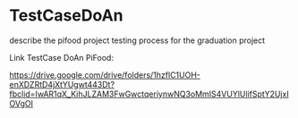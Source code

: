 # TestCaseDoAn
describe the pifood project testing process for the graduation project

Link TestCase DoAn PiFood: 

https://drive.google.com/drive/folders/1hzflC1UOH-enXDZRtD4jXtYUgwt443Dt?fbclid=IwAR1qX_KihJLZAM3FwGwctqeriynwNQ3oMmIS4VUYlUlifSptY2UjxIOVgOI
